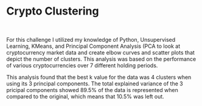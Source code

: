 # Crypto Clustering

<br>

For this challenge I utilized my knowledge of Python, Unsupervised Learning, KMeans, and Principal Component Analysis (PCA to look at cryptocurrency market data and create elbow curves and scatter plots that depict the number of clusters. This analysis was based on the performance of various cryptocurrencies over 7 different holding periods. 

This analysis found that the best k value for the data was 4 clusters when using its 3 principal components. The total explained variance of the 3 pricipal components showed 89.5% of the data is represented when compared to the original, which means that 10.5% was left out. 

<br>

